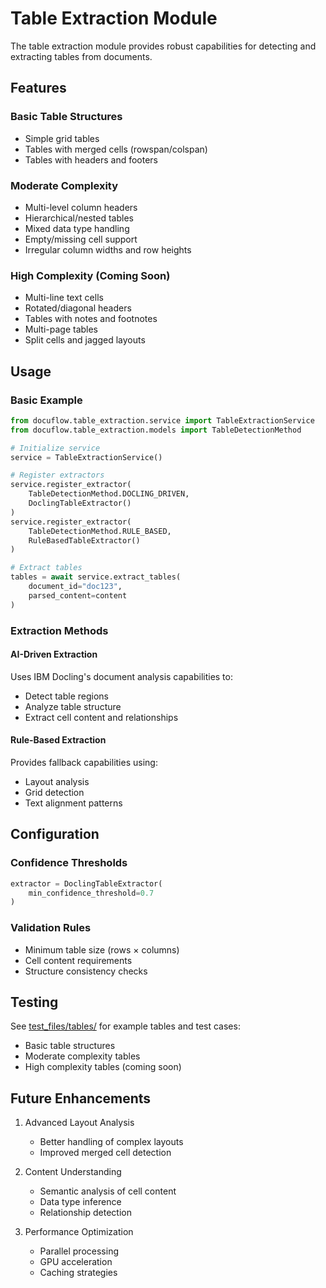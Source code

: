 # Table Extraction Module

The table extraction module provides robust capabilities for detecting and extracting tables from documents.

## Features

### Basic Table Structures
- Simple grid tables
- Tables with merged cells (rowspan/colspan)
- Tables with headers and footers

### Moderate Complexity
- Multi-level column headers
- Hierarchical/nested tables
- Mixed data type handling
- Empty/missing cell support
- Irregular column widths and row heights

### High Complexity (Coming Soon)
- Multi-line text cells
- Rotated/diagonal headers
- Tables with notes and footnotes
- Multi-page tables
- Split cells and jagged layouts

## Usage

### Basic Example
```python
from docuflow.table_extraction.service import TableExtractionService
from docuflow.table_extraction.models import TableDetectionMethod

# Initialize service
service = TableExtractionService()

# Register extractors
service.register_extractor(
    TableDetectionMethod.DOCLING_DRIVEN,
    DoclingTableExtractor()
)
service.register_extractor(
    TableDetectionMethod.RULE_BASED,
    RuleBasedTableExtractor()
)

# Extract tables
tables = await service.extract_tables(
    document_id="doc123",
    parsed_content=content
)
```

### Extraction Methods

#### AI-Driven Extraction
Uses IBM Docling's document analysis capabilities to:
- Detect table regions
- Analyze table structure
- Extract cell content and relationships

#### Rule-Based Extraction
Provides fallback capabilities using:
- Layout analysis
- Grid detection
- Text alignment patterns

## Configuration

### Confidence Thresholds
```python
extractor = DoclingTableExtractor(
    min_confidence_threshold=0.7
)
```

### Validation Rules
- Minimum table size (rows × columns)
- Cell content requirements
- Structure consistency checks

## Testing

See [test_files/tables/](../../test_files/tables/) for example tables and test cases:
- Basic table structures
- Moderate complexity tables
- High complexity tables (coming soon)

## Future Enhancements

1. Advanced Layout Analysis
   - Better handling of complex layouts
   - Improved merged cell detection

2. Content Understanding
   - Semantic analysis of cell content
   - Data type inference
   - Relationship detection

3. Performance Optimization
   - Parallel processing
   - GPU acceleration
   - Caching strategies